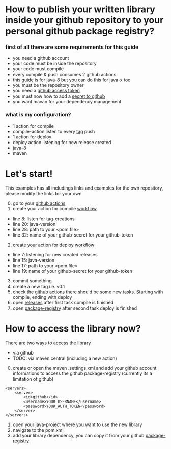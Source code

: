 # How to publish your written library inside your github repository to your personal github package registry?

### first of all there are some requirements for this guide
- you need a github account
- your code must be inside the repository
- your code must compile
- every compile & push consumes 2 github actions
- this guide is for java-8 but you can do this for java-x too
- you must be the repository owner
- you need a [github access token](https://docs.github.com/en/github/authenticating-to-github/creating-a-personal-access-token)
- you must now how to add a [secret to github](https://docs.github.com/en/actions/configuring-and-managing-workflows/creating-and-storing-encrypted-secrets)
- you want mavan for your dependency management

### what is my configuration?
- 1 action for compile 
- compile-action listen to every [tag](https://docs.github.com/en/github/administering-a-repository/managing-releases-in-a-repository) push
- 1 action for deploy
- deploy action listening for new release created
- java-8
- maven


# Let's start!
This examples has all includings links and examples for the own repository, please modify the links for your own

0. go to your [github actions](https://github.com/fo0/hello-world-java-lib/actions)
1. create your action for compile [workflow](https://github.com/fo0/hello-world-java-lib/blob/master/.github/workflows/maven_build.yml)
  - line 8: listen for tag-creations
  - line 20: java-version
  - line 28: path to your <pom.file>
  - line 32: name of your github-secret for your github-token

2. create your action for deploy [workflow](https://github.com/fo0/hello-world-java-lib/blob/master/.github/workflows/maven_deploy.yml)
  - line 7: listening for new created releases
  - line 15: java-version
  - line 17: path to your <pom.file>
  - line 19: name of your github-secret for your github-token
  
3. commit something
4. create a new tag i.e. v0.1
5. check the [github actions](https://github.com/fo0/hello-world-java-lib/actions) there should be some new tasks. Starting with compile, ending with deploy
6. open [releases](https://github.com/fo0/hello-world-java-lib/releases) after first task compile is finished
7. open [package-registry](https://github.com/fo0/hello-world-java-lib/packages) after second task deploy is finished

# How to access the library now?
There are two ways to access the library
- via github
- TODO: via maven central (including a new action)

0. create or open the maven .settings.xml and add your github account informations to access the github package-registry (currently its a limitation of github)
```
<servers>
    <server>
        <id>github</id>
        <username>YOUR_USERNAME</username>
        <password>YOUR_AUTH_TOKEN</password>
    </server>
</servers>
```
1. open your java-project where you want to use the new library
2. navigate to the pom.xml
3. add your library dependency, you can copy it from your github [package-registry](https://github.com/fo0/hello-world-java-lib/packages)
